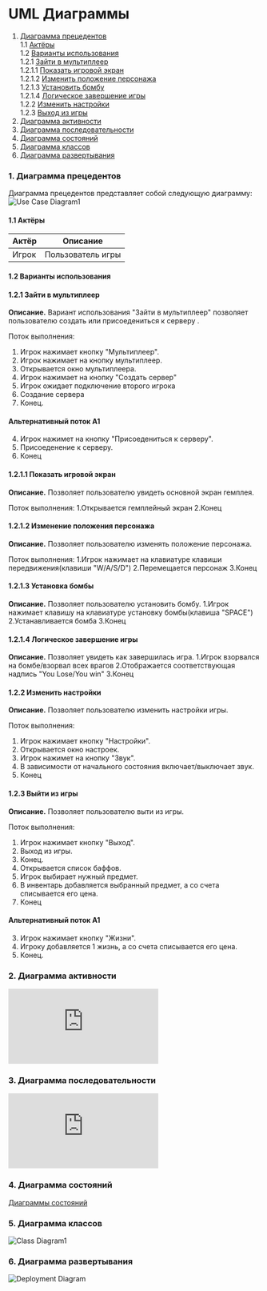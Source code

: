 # UML Диаграммы
1. [Диаграмма прецедентов](#1)<br>
1.1 [Актёры](#1.1)<br>
1.2 [Варианты использования](#1.2)<br>
1.2.1 [Зайти в мультиплеер ](#1.2.1)<br>
1.2.1.1 [Показать игровой экран](#1.2.1.1)<br>
1.2.1.2 [Изменить положение персонажа](#1.2.1.2)<br>
1.2.1.3 [Установить бомбу](#1.2.1.3)<br>
1.2.1.4 [Логическое завершение игры](#1.2.1.4)<br>
1.2.2 [Изменить настройки](#1.2.2)<br>
1.2.3 [Выход из игры](#1.2.3)<br>
2. [Диаграмма активности](#2)
3. [Диаграмма последовательности](#3)
4. [Диаграмма состояний](#4)
5. [Диаграмма классов](#5)
6. [Диаграмма развертывания](#6)

### 1. Диаграмма прецедентов<a name="1"></a>
Диаграмма прецедентов представляет собой следующую диаграмму: 
![Use Case Diagram1](https://user-images.githubusercontent.com/49131712/66780895-9d3fdc00-eeda-11e9-8e02-5d7b64ac9fd3.jpg)

#### 1.1 Актёры<a name="1.1"></a>
Актёр | Описание
--- | ---
Игрок| Пользователь игры

#### 1.2 Варианты использования<a name="1.2"></a>
#### 1.2.1 Зайти в мультиплеер<a name="1.2.1"></a>
**Описание.** Вариант использования "Зайти в мультиплеер" позволяет пользователю создать или присоедениться к серверу .

Поток выполнения:
1. Игрок нажимает кнопку "Мультиплеер".
2. Игрок нажимает на кнопку мультиплеер.
3. Открывается окно мультиплеера.
4. Игрок нажимает на кнопку "Создать сервер"
5. Игрок ожидает подключение второго игрока
6. Создание сервера
7. Конец.
#### Альтернативный поток А1
4. Игрок нажимет на кнопку "Присоедениться к серверу".
5. Присоеденение к серверу.
6. Конец

#### 1.2.1.1 Показать игровой экран<a name="1.2.1.1"></a>
**Описание.** Позволяет пользователю увидеть основной экран гемплея.

Поток выполнения:
1.Открывается гемплейный экран
2.Конец

#### 1.2.1.2 Изменение положения персонажа<a name="1.2.1.2"></a>
**Описание.** Позволяет пользователю изменять положение персонажа.

Поток выполнения:
1.Игрок нажимает на клавиатуре клавиши передвижения(клавиши "W/A/S/D")
2.Перемещается персонаж
3.Конец

#### 1.2.1.3 Установка бомбы<a name="1.2.1.3"></a>
**Описание.** Позволяет пользователю установить бомбу.
1.Игрок нажимает клавишу на клавиатуре установку бомбы(клавиша "SPACE")
2.Устанавливается бомба
3.Конец

#### 1.2.1.4 Логическое завершение игры<a name="1.2.1.4"></a>
**Описание.** Позволяет увидеть как завершилась игра.
1.Игрок взорвался на бомбе/взорвал всех врагов
2.Отображается соответствующая надпись "You Lose/You win"
3.Конец

#### 1.2.2 Изменить настройки<a name="1.2.2"></a>
**Описание.** Позволяет пользователю изменить настройки игры.

Поток выполнения:
1. Игрок нажимает кнопку "Настройки".
2. Открывается окно настроек.
3. Игрок нажимет на кнопку "Звук".
4. В зависимости от начального состояния включает/выключает звук.
5. Конец

#### 1.2.3 Выйти из игры<a name="1.2.3"></a>
**Описание.** Позволяет пользователю выти из игры.

Поток выполнения:
1. Игрок нажимает кнопку "Выход".
2. Выход из игры.
3. Конец.
4. Открывается список баффов.
5. Игрок выбирает нужный предмет.
6. В инвентарь добавляется выбранный предмет, а со счета списывается его цена.
7. Конец
#### Альтернативный поток А1
3. Игрок нажимает кнопку "Жизни".
4. Игроку добавляется 1 жизнь, а со счета списывается его цена.
5. Конец.


### 2. Диаграмма активности<a name="2"></a>
 ![Диаграммы агтивности](https://github.com/ProRitsaTel/Bomberman/blob/master/%D0%94%D0%B8%D0%B0%D0%B3%D1%80%D0%B0%D0%BC%D0%BC%D1%8B/Activites/README.md)
 
### 3. Диаграмма последовательности<a name="3"></a>
![Диаграммы последовательности](https://github.com/ProRitsaTel/Bomberman/blob/master/%D0%94%D0%B8%D0%B0%D0%B3%D1%80%D0%B0%D0%BC%D0%BC%D1%8B/Sequences/README.md)

### 4. Диаграмма состояний<a name="4"></a>
[Диаграммы состояний](https://github.com/ProRitsaTel/Bomberman/tree/master/%D0%94%D0%B8%D0%B0%D0%B3%D1%80%D0%B0%D0%BC%D0%BC%D1%8B/State)

### 5. Диаграмма классов<a name="5"></a>
![Class Diagram1](https://user-images.githubusercontent.com/49131712/67728641-f7728e00-f9fe-11e9-823c-4b81839540b0.jpg)

### 6. Диаграмма развертывания<a name="6"></a>

![Deployment Diagram](https://user-images.githubusercontent.com/49131712/67725428-65b15380-f9f3-11e9-85c0-5b034f8685ef.jpg)


